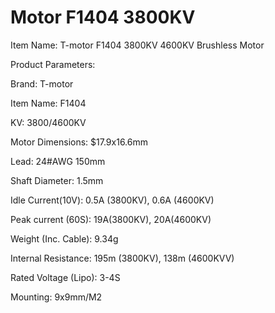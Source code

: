 # Motor F1404 3800KV

Item Name: T-motor F1404 3800KV 4600KV Brushless Motor

Product Parameters:

Brand: T-motor

Item Name: F1404

KV: 3800/4600KV

Motor Dimensions: $17.9x16.6mm

Lead: 24#AWG 150mm

Shaft Diameter: 1.5mm

Idle Current(10V): 0.5A (3800KV), 0.6A (4600KV)

Peak current (60S): 19A(3800KV), 20A(4600KV)

Weight (Inc. Cable): 9.34g

Internal Resistance: 195m (3800KV), 138m (4600KVV)

Rated Voltage (Lipo): 3-4S

Mounting: 9x9mm/M2

